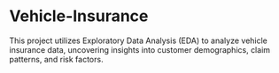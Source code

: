 # Vehicle-Insurance
This project utilizes Exploratory Data Analysis (EDA) to analyze vehicle insurance data, uncovering insights into customer demographics, claim patterns, and risk factors. 
